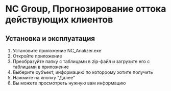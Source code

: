 # NC Group, Прогнозирование оттока действующих клиентов
## Установка и эксплуатация
1) Установите приложение NC_Analizer.exe
2) Откройте приложение
3) Преобразуйте папку с таблицами в zip-файл и загрузите его с таблицами в приложение
4) Выберите субъект, информацию по котороому хотите получить
5) Нажмите на кнопку "Далее"
6) Вы можете просмотреть нужную вам информацию

